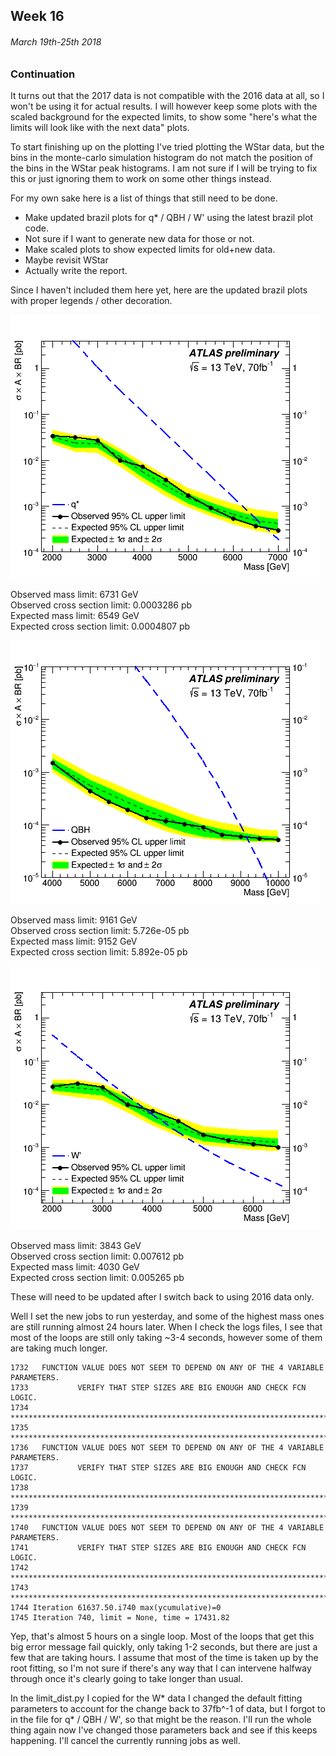 ## Week 16
###### March 19th-25th 2018

### Continuation

It turns out that the 2017 data is not compatible with the 2016 data at all, so I won't be
using it for actual results. I will however keep some plots with the scaled background
for the expected limits, to show some "here's what the limits will look like with the next data"
plots.

To start finishing up on the plotting I've tried plotting the WStar data, but the bins in the 
monte-carlo simulation histogram do not match the position of the bins in the WStar peak
histograms. I am not sure if I will be trying to fix this or just ignoring them to work on
some other things instead.

For my own sake here is a list of things that still need to be done.

* Make updated brazil plots for q\* / QBH / W' using the latest brazil plot code.
* Not sure if I want to generate new data for those or not.
* Make scaled plots to show expected limits for old+new data.
* Maybe revisit WStar
* Actually write the report.

Since I haven't included them here yet, here are the updated brazil plots with
proper legends / other decoration.

![image](https://github.com/H4rtland/masters/blob/master/week17/imgs/brazil-55841.png "")

Observed mass limit: 6731 GeV  
Observed cross section limit: 0.0003286 pb  
Expected mass limit: 6549 GeV  
Expected cross section limit: 0.0004807 pb  

![image](https://github.com/H4rtland/masters/blob/master/week17/imgs/brazil-55842.png "")

Observed mass limit: 9161 GeV  
Observed cross section limit: 5.726e-05 pb  
Expected mass limit: 9152 GeV  
Expected cross section limit: 5.892e-05 pb  

![image](https://github.com/H4rtland/masters/blob/master/week17/imgs/brazil-55843.png "")

Observed mass limit: 3843 GeV  
Observed cross section limit: 0.007612 pb  
Expected mass limit: 4030 GeV  
Expected cross section limit: 0.005265 pb  

These will need to be updated after I switch back to using 2016 data only.

Well I set the new jobs to run yesterday, and some of the highest mass ones are still running
almost 24 hours later. When I check the logs files, I see that most of the loops
are still only taking ~3-4 seconds, however some of them are taking much longer.

```
1732   FUNCTION VALUE DOES NOT SEEM TO DEPEND ON ANY OF THE 4 VARIABLE PARAMETERS.
1733           VERIFY THAT STEP SIZES ARE BIG ENOUGH AND CHECK FCN LOGIC.
1734  *******************************************************************************
1735  *******************************************************************************
1736   FUNCTION VALUE DOES NOT SEEM TO DEPEND ON ANY OF THE 4 VARIABLE PARAMETERS.
1737           VERIFY THAT STEP SIZES ARE BIG ENOUGH AND CHECK FCN LOGIC.
1738  *******************************************************************************
1739  *******************************************************************************
1740   FUNCTION VALUE DOES NOT SEEM TO DEPEND ON ANY OF THE 4 VARIABLE PARAMETERS.
1741           VERIFY THAT STEP SIZES ARE BIG ENOUGH AND CHECK FCN LOGIC.
1742  *******************************************************************************
1743  *******************************************************************************
1744 Iteration 61637.50.i740 max(ycumulative)=0
1745 Iteration 740, limit = None, time = 17431.82
```

Yep, that's almost 5 hours on a single loop. Most of the loops that get this big error message
fail quickly, only taking 1-2 seconds, but there are just a few that are taking hours.
I assume that most of the time is taken up by the root fitting, so I'm not sure if there's
any way that I can intervene halfway through once it's clearly going to take longer than usual.

In the limit_dist.py I copied for the W\* data I changed the default fitting parameters to account
for the change back to 37fb^-1 of data, but I forgot to in the file for q\* / QBH / W', so that
might be the reason. I'll run the whole thing again now I've changed those parameters back
and see if this keeps happening. I'll cancel the currently running jobs as well.



